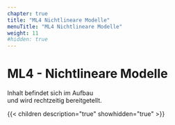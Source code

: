 ```yaml
---
chapter: true
title: "ML4 Nichtlineare Modelle"
menuTitle: "ML4 Nichtlineare Modelle"
weight: 11
#hidden: true
---
```



# ML4 - Nichtlineare Modelle

Inhalt befindet sich im Aufbau<br>
und wird rechtzeitig bereitgetellt.


{{< children description="true" showhidden="true" >}}
